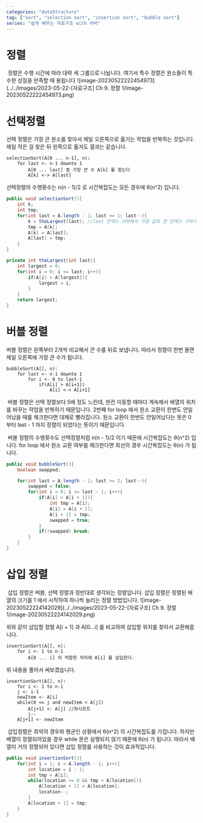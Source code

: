 ```yaml
---
categories: "dataStructure"
tag: ["sort", "selection sort", "insertion sort", "bubble sort"]
series: "쉽게 배우는 자료구조 with 자바"
---
```



# 정렬

​	정렬은 수행 시간에 따라 대략 세 그룹으로 나뉩니다. 여기서 특수 정렬은 원소들이 특수한 성질을 만족할 때 용됩니다
![image-20230522222454973](../../images/2023-05-22-[자료구조] Ch 9. 정렬 1/image-20230522222454973.png)



# 선택정렬

선택 정렬은 가장 큰 원소를 찾아서 제일 오른쪽으로 옮기는 작업을 반복하는 것입니다. 제일 작은 걸 찾은 뒤 왼쪽으로 옮겨도 결과는 같습니다.

```
selectionSort(A[0 ... n-1], n):
	for last <- n-1 downto 1
		A[0 ... last] 중 가장 큰 수 A[k] 를 찾는다
		A[k] <-> A[last]
```

선택정렬의 수행횟수는 n(n - 1)/2 로 시간복잡도는 모든 경우에 θ(n^2) 입니다.

```java
public void selectionSort(){
    int k;
    int tmp;
    for(int last = A.length - 1; last >= 1; last--){
        k = theLargest(last); //last 인덱스 이하에서 가장 값의 큰 인덱스 구하기
        tmp = A[k];
        A[k] = A[last];
        A[last] = tmp;
    }
}

private int theLargest(int last){
    int largest = 0;
    for(int i = 0; i <= last; i++){
        if(A[i] > A[largest]){
            largest = i;
        }
    }
    return largest;
}
```



# 버블 정렬

버블 정렬은 왼쪽부터 2개씩 비교해서 큰 수를 뒤로 보냅니다. 따라서 정렬이 한번 돌면 제일 오른쪽에 가장 큰 수가 됩니다. 

```
bubbleSort(A[], n):
	for last <- n-1 downto 1
		for i <- 0 to last-1
			if(A[i] > A[i+1])
				A[i] <-> A[i+1] 
```

​	버블 정렬은 선택 정렬보다 5배 정도 느린데, 한칸 이동할 때마다 계속해서 배열의 위치를 바꾸는 작업을 반복하기 때문입니다. 2번째 for loop 에서 원소 교환이 한번도 안일어났을 때를 체크한다면 대체로 빨라집니다. 원소 교환이 한번도 안일어났다는 뜻은 0 부터 last - 1 까지 정렬이 되었다는 뜻이기 때문입니다.

​	버블 정렬의 수행횟수도 선택정렬처럼 n(n - 1)/2 이기 때문에 시간복잡도는 θ(n^2) 입니다. for loop 에서 원소 교환 여부를 체크한다면 최선의 경우 시간복잡도는 θ(n) 가 됩니다.

```java
public void bubbleSort(){
    boolean swapped;

    for(int last = A.length - 1; last >= 2; last--){
        swapped = false;
        for(int i = 0; i <= last - 1; i++){
            if(A[i] > A[i + 1]){
                int tmp = A[i];
                A[i] = A[i + 1];
                A[i + 1] = tmp;
                swapped = true;
            }
            if(!swapped) break;
        }
    }
}
```




# 삽입 정렬

​	삽입 정렬은 버블, 선택 정렬과 정반대로 생각되는 정렬입니다. 삽입 정렬은 정렬된 배열의 크기를 1 에서 시작하여 하나씩 늘리는 정렬 방법입니다. 
![image-20230522224142029](../../images/2023-05-22-[자료구조] Ch 9. 정렬 1/image-20230522224142029.png)

위와 같이 삽입할 정렬 A[i + 1] 과 A[0...i] 를 비교하여 삽입할 위치를 찾아서 교환해줍니다.

```
insertionSort(A[], n):
	for i <- 1 to n-1
		A[0 ... i] 의 적합한 자리에 A[i] 를 삽입한다.
```

위 내용을 풀어서 써보겠습니다.

```
insertionSort(A[], n):
	for i <- 1 to n-1
	j <- i-1
	newItem <- A[i]
	while(0 <= j and newItem < A[j])
		A[j+1] <- A[j] //좌시프트
		j--
    A[j+1] <- newItem
```

​	삽입정렬은 최악의 경우와 평균인 상황에서  θ(n^2) 의 시간복잡도를 가집니다. 하지만 배열이 정렬되어있을 경우 while 문은 실행되지 않기 때문에  θ(n) 가 됩니다. 따라서 배열이 거의 정렬되어 있다면 삽입 정렬를 사용하는 것이 효과적입니다.

```java
public void insertionSort(){
    for(int i = 1; i < A.length - 1; i++){
        int location = i - 1;
        int tmp = A[i];
        while(location >= 0 && tmp < A[location]){
            A[location + 1] = A[location];
            location--;
        }
        A[location + 1] = tmp;
    }
}
```

